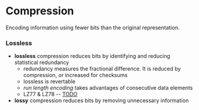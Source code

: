 # Compression
Encoding information using fewer bits than the original representation.

### Lossless
- **lossless** compression reduces bits by identifying and reducing statistical redundancy
  - redundancy measures the fractional difference. It is reduced by compression, or increased for checksums
  - lossless is revertable
  - *run length encoding* takes advantages of consecutive data elements
  - LZ77 & LZ78 -- [TODO](https://www.cs.duke.edu/courses/spring03/cps296.5/papers/ziv_lempel_1977_universal_algorithm.pdf)
- **lossy** compression reduces bits by removing unnecessary information

